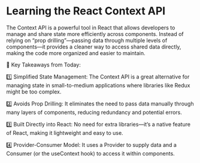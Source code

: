 # Learning the React Context API

The Context API is a powerful tool in React that allows developers to manage and share state more efficiently across components. Instead of relying on “prop drilling”—passing data through multiple levels of components—it provides a cleaner way to access shared data directly, making the code more organized and easier to maintain.

🌟 Key Takeaways from Today:

1️⃣ Simplified State Management: The Context API is a great alternative for managing state in small-to-medium applications where libraries like Redux might be too complex.

2️⃣ Avoids Prop Drilling: It eliminates the need to pass data manually through many layers of components, reducing redundancy and potential errors.

3️⃣ Built Directly into React: No need for extra libraries—it’s a native feature of React, making it lightweight and easy to use.

4️⃣ Provider-Consumer Model: It uses a Provider to supply data and a Consumer (or the useContext hook) to access it within components.
